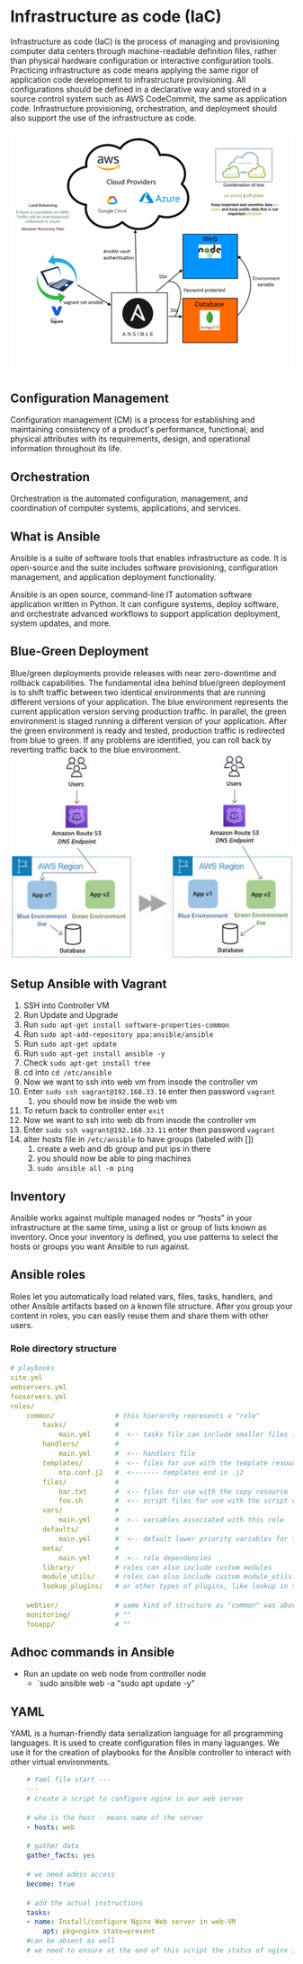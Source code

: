 # Infrastructure as code (IaC)
Infrastructure as code (IaC) is the process of managing and provisioning computer data centers through machine-readable definition files, rather than physical hardware configuration or interactive configuration tools.
Practicing infrastructure as code means applying the same rigor of application code development to infrastructure provisioning. All configurations should be defined in a declarative way and stored in a source control system such as AWS CodeCommit, the same as application code. Infrastructure provisioning, orchestration, and deployment should also support the use of the infrastructure as code.

![IaC-diagram](images/IaC-diagram.png)
## Configuration Management
Configuration management (CM) is a process for establishing and maintaining consistency of a product's performance, functional, and physical attributes with its requirements, design, and operational information throughout its life.

## Orchestration
Orchestration is the automated configuration, management, and coordination of computer systems, applications, and services. 

## What is Ansible
Ansible is a suite of software tools that enables infrastructure as code. It is open-source and the suite includes software provisioning, configuration management, and application deployment functionality.

Ansible is an open source, command-line IT automation software application written in Python. It can configure systems, deploy software, and orchestrate advanced workflows to support application deployment, system updates, and more.

## Blue-Green Deployment
Blue/green deployments provide releases with near zero-downtime and rollback capabilities. The fundamental idea behind blue/green deployment is to shift traffic between two identical environments that are running different versions of your application. The blue environment represents the current application version serving production traffic. In parallel, the green environment is staged running a different version of your application. After the green environment is ready and tested, production traffic is redirected from blue to green. If any problems are identified, you can roll back by reverting traffic back to the blue environment.
![blue-green](images/blue-green-deployment.png)
## Setup Ansible with Vagrant
1. SSH into Controller VM
2. Run Update and Upgrade
3. Run `sudo apt-get install software-properties-common`
4. Run `sudo apt-add-repository ppa:ansible/ansible`
5. Run `sudo apt-get update`
6. Run `sudo apt-get install ansible -y`
7. Check `sudo apt-get install tree`
8. cd into `cd /etc/ansible`
9.  Now we want to ssh into web vm from insode the controller vm
10. Enter `sudo ssh vagrant@192.168.33.10` enter then password `vagrant`
    1.  you should now be inside the web vm
11. To return back to controller enter `exit`
12. Now we want to ssh into web db from insode the controller vm
13. Enter `sudo ssh vagrant@192.168.33.11` enter then password `vagrant`
14. alter hosts file in `/etc/ansible` to have groups (labeled with [])
    1.  create a web and db group and put ips in there
    2.  you should now be able to ping machines
    3.  `sudo ansible all -m ping`


## Inventory
Ansible works against multiple managed nodes or “hosts” in your infrastructure at the same time, using a list or group of lists known as inventory. Once your inventory is defined, you use patterns to select the hosts or groups you want Ansible to run against.

## Ansible roles
Roles let you automatically load related vars, files, tasks, handlers, and other Ansible artifacts based on a known file structure. After you group your content in roles, you can easily reuse them and share them with other users.
### Role directory structure

```yaml
# playbooks
site.yml
webservers.yml
fooservers.yml
roles/
    common/               # this hierarchy represents a "role"
        tasks/            #
            main.yml      #  <-- tasks file can include smaller files if warranted
        handlers/         #
            main.yml      #  <-- handlers file
        templates/        #  <-- files for use with the template resource
            ntp.conf.j2   #  <------- templates end in .j2
        files/            #
            bar.txt       #  <-- files for use with the copy resource
            foo.sh        #  <-- script files for use with the script resource
        vars/             #
            main.yml      #  <-- variables associated with this role
        defaults/         #
            main.yml      #  <-- default lower priority variables for this role
        meta/             #
            main.yml      #  <-- role dependencies
        library/          # roles can also include custom modules
        module_utils/     # roles can also include custom module_utils
        lookup_plugins/   # or other types of plugins, like lookup in this case

    webtier/              # same kind of structure as "common" was above, done for the webtier role
    monitoring/           # ""
    fooapp/               # ""
```

## Adhoc commands in Ansible

- Run an update on web node from controller node
  - `sudo ansible web -a "sudo apt update -y" 
## YAML
YAML is a human-friendly data serialization language for all programming languages.
It is used to create configuration files in many laguanges.
We use it for the creation of playbooks for the Ansible controller to interact with other virtual environments.
```yaml
    # Yaml file start ---
    ---
    # create a script to configure nginx in our web server

    # who is the host - means name of the server
    - hosts: web

    # gather data
    gather_facts: yes

    # we need admin access
    become: true

    # add the actual instructions
    tasks:
    - name: Install/configure Nginx Web server in web-VM
        apt: pkg=nginx state=present
    #can be absent as well
    # we need to ensure at the end of this script the status of nginx is running
```
